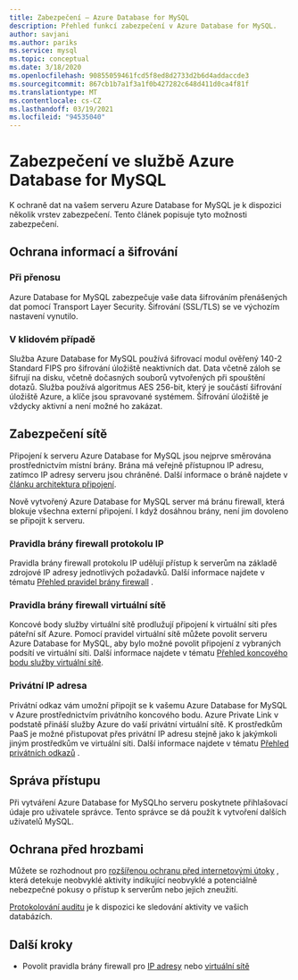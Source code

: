 ```yaml
---
title: Zabezpečení – Azure Database for MySQL
description: Přehled funkcí zabezpečení v Azure Database for MySQL.
author: savjani
ms.author: pariks
ms.service: mysql
ms.topic: conceptual
ms.date: 3/18/2020
ms.openlocfilehash: 90855059461fcd5f8ed8d2733d2b6d4addaccde3
ms.sourcegitcommit: 867cb1b7a1f3a1f0b427282c648d411d0ca4f81f
ms.translationtype: MT
ms.contentlocale: cs-CZ
ms.lasthandoff: 03/19/2021
ms.locfileid: "94535040"
---
```

# <a name="security-in-azure-database-for-mysql"></a>Zabezpečení ve službě Azure Database for MySQL

K ochraně dat na vašem serveru Azure Database for MySQL je k dispozici několik vrstev zabezpečení. Tento článek popisuje tyto možnosti zabezpečení.

## <a name="information-protection-and-encryption"></a>Ochrana informací a šifrování

### <a name="in-transit"></a>Při přenosu
Azure Database for MySQL zabezpečuje vaše data šifrováním přenášených dat pomocí Transport Layer Security. Šifrování (SSL/TLS) se ve výchozím nastavení vynutilo.

### <a name="at-rest"></a>V klidovém případě
Služba Azure Database for MySQL používá šifrovací modul ověřený 140-2 Standard FIPS pro šifrování úložiště neaktivních dat. Data včetně záloh se šifrují na disku, včetně dočasných souborů vytvořených při spouštění dotazů. Služba používá algoritmus AES 256-bit, který je součástí šifrování úložiště Azure, a klíče jsou spravované systémem. Šifrování úložiště je vždycky aktivní a není možné ho zakázat.


## <a name="network-security"></a>Zabezpečení sítě
Připojení k serveru Azure Database for MySQL jsou nejprve směrována prostřednictvím místní brány. Brána má veřejně přístupnou IP adresu, zatímco IP adresy serveru jsou chráněné. Další informace o bráně najdete v [článku architektura připojení](concepts-connectivity-architecture.md).  

Nově vytvořený Azure Database for MySQL server má bránu firewall, která blokuje všechna externí připojení. I když dosáhnou brány, není jim dovoleno se připojit k serveru. 

### <a name="ip-firewall-rules"></a>Pravidla brány firewall protokolu IP
Pravidla brány firewall protokolu IP udělují přístup k serverům na základě zdrojové IP adresy jednotlivých požadavků. Další informace najdete v tématu [Přehled pravidel brány firewall](concepts-firewall-rules.md) .

### <a name="virtual-network-firewall-rules"></a>Pravidla brány firewall virtuální sítě
Koncové body služby virtuální sítě prodlužují připojení k virtuální síti přes páteřní síť Azure. Pomocí pravidel virtuální sítě můžete povolit serveru Azure Database for MySQL, aby bylo možné povolit připojení z vybraných podsítí ve virtuální síti. Další informace najdete v tématu [Přehled koncového bodu služby virtuální sítě](concepts-data-access-and-security-vnet.md).

### <a name="private-ip"></a>Privátní IP adresa
Privátní odkaz vám umožní připojit se k vašemu Azure Database for MySQL v Azure prostřednictvím privátního koncového bodu. Azure Private Link v podstatě přináší služby Azure do vaší privátní virtuální sítě. K prostředkům PaaS je možné přistupovat přes privátní IP adresu stejně jako k jakýmkoli jiným prostředkům ve virtuální síti. Další informace najdete v tématu [Přehled privátních odkazů](concepts-data-access-security-private-link.md) .

## <a name="access-management"></a>Správa přístupu

Při vytváření Azure Database for MySQLho serveru poskytnete přihlašovací údaje pro uživatele správce. Tento správce se dá použít k vytvoření dalších uživatelů MySQL.


## <a name="threat-protection"></a>Ochrana před hrozbami

Můžete se rozhodnout pro [rozšířenou ochranu před internetovými útoky](concepts-data-access-and-security-threat-protection.md) , která detekuje neobvyklé aktivity indikující neobvyklé a potenciálně nebezpečné pokusy o přístup k serverům nebo jejich zneužití.

[Protokolování auditu](concepts-audit-logs.md) je k dispozici ke sledování aktivity ve vašich databázích. 


## <a name="next-steps"></a>Další kroky
- Povolit pravidla brány firewall pro [IP adresy](concepts-firewall-rules.md) nebo [virtuální sítě](concepts-data-access-and-security-vnet.md)

